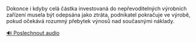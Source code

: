 
Dokonce i kdyby celá částka investovaná do nepřevoditelných výrobních zařízení musela být odepsána jako ztráta, podnikatel pokračuje ve výrobě, pokud očekává rozumný přebytek výnosů nad současnými náklady.

[🔊 Poslechnout audio](/data/7-paragraphs/audio/chapter_62/para_010-Dokonce-i-kdyby-cel-stka-investovan-do-nepevo.mp3)
